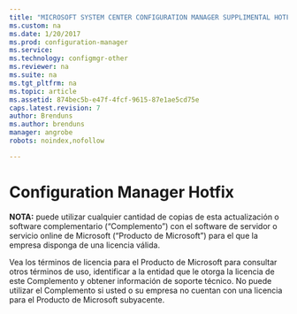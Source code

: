 ```yaml
---
title: "MICROSOFT SYSTEM CENTER CONFIGURATION MANAGER SUPPLIMENTAL HOTFIX | Microsoft Docs"
ms.custom: na
ms.date: 1/20/2017
ms.prod: configuration-manager
ms.service:
ms.technology: configmgr-other
ms.reviewer: na
ms.suite: na
ms.tgt_pltfrm: na
ms.topic: article
ms.assetid: 874bec5b-e47f-4fcf-9615-87e1ae5cd75e
caps.latest.revision: 7
author: Brenduns
ms.author: brenduns
manager: angrobe
robots: noindex,nofollow

---
```


# Configuration Manager Hotfix
**NOTA:** puede utilizar cualquier cantidad de copias de esta actualización o software complementario (“Complemento”) con el software de servidor o servicio online de Microsoft (“Producto de Microsoft”) para el que la empresa disponga de una licencia válida. 

Vea los términos de licencia para el Producto de Microsoft para consultar otros términos de uso, identificar a la entidad que le otorga la licencia de este Complemento y obtener información de soporte técnico. No puede utilizar el Complemento si usted o su empresa no cuentan con una licencia para el Producto de Microsoft subyacente. 

